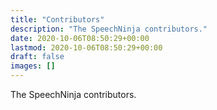 ```yaml
---
title: "Contributors"
description: "The SpeechNinja contributors."
date: 2020-10-06T08:50:29+00:00
lastmod: 2020-10-06T08:50:29+00:00
draft: false
images: []
---
```


The SpeechNinja contributors.
